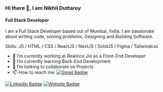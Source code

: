### Hi there 👋, I am Nikhil Duttaroy
#### Full Stack Developer
I am a Full Stack Developer based out of Mumbai, India.
I am passionate about writing code, solving problems, Designing and Building Software.


Skills:  JS / HTML / CSS / ReactJS / NextJS / SolidJS / Figma / Tailwindcss

- 🔭 I’m currently working at Realince Jio as a Front-End Developer
- 🌱 I’m currently learning Back-End Development  
- 👯 I’m looking to collaborate on Projects 
- 📫 How to reach me: [![Gmail Badge](https://img.shields.io/badge/-nsdr2000@gmail.com-c14438?style=flat-square&logo=Gmail&logoColor=white&link=mailto:nsdr2000@gmail.com)](mailto:nsdr2000@gmail.com)

[![Linkedin Badge](https://img.shields.io/badge/-NikhilDuttaroy-blue?style=flat-square&logo=Linkedin&logoColor=white&link=https://https://www.linkedin.com/in/nikhil-duttaroy/)](https://www.linkedin.com/in/nikhil-duttaroy/)
[![Website Badge](https://img.shields.io/badge/-Nikhil_Duttaroy-e34f26?style=flat-square&logo=HTML5&logoColor=white&link=https://nikhil-duttaroy.netlify.app/)](https://nikhilduttaroy.netlify.app/)


